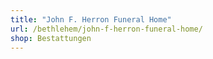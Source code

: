```yaml
---
title: "John F. Herron Funeral Home"
url: /bethlehem/john-f-herron-funeral-home/
shop: Bestattungen
---
```

